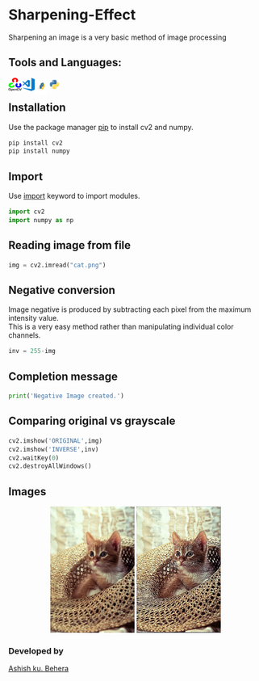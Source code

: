 # Sharpening-Effect
Sharpening an image is a very basic method of image processing <br> 

## Tools and Languages:
<img align="left" alt="OpenCV" width="26px" src="opencv.png" >
<img align="left" alt="VS Code" width="26px" src="visual-studio-code.png" >
<img align="left" alt="pip" width="26px" height="34px" src="pip.png" >
<img align="left" alt="Python" width="26px" src="python.png" >
<br>

## Installation
Use the package manager [pip](https://pip.pypa.io/en/stable/) to install cv2 and numpy.


```bash
pip install cv2
pip install numpy
```

## Import
Use [import](https://www.w3schools.com/python/ref_keyword_import.asp) keyword to import modules.
```python
import cv2
import numpy as np
```

## Reading image from file

```python
img = cv2.imread("cat.png")
```


## Negative conversion
Image negative is produced by subtracting each pixel from the maximum intensity value.<br>
This is a very easy method rather than manipulating individual color channels.<br> 
```python
inv = 255-img
```

## Completion message

```python
print('Negative Image created.')
```

## Comparing original vs grayscale

```python
cv2.imshow('ORIGINAL',img)
cv2.imshow('INVERSE',inv)
cv2.waitKey(0)
cv2.destroyAllWindows()
```

## Images
<p align="center">
	<img src="cat.png" alt="Logo", height=250px,width=350px>
	<img src="sharpened.PNG" alt="SHARP", height=250px,width=350px>
</p>

### Developed by
 [Ashish ku. Behera](https://github.com/ashish-max "Github Id")
